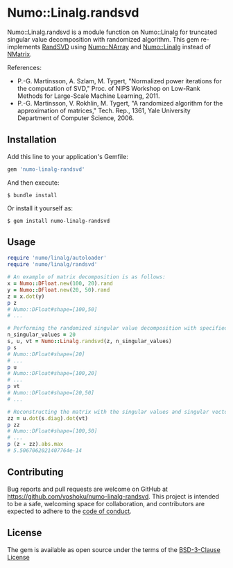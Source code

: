# Numo::Linalg.randsvd

Numo::Linalg.randsvd is a module function on Numo::Linalg for truncated singular value decomposition with randomized algorithm.
This gem re-implements [RandSVD](https://github.com/yoshoku/randsvd) using [Numo::NArray](https://github.com/ruby-numo/numo-narray) and
[Numo::Linalg](https://github.com/ruby-numo/numo-linalg) instead of [NMatrix](https://github.com/SciRuby/nmatrix).

References:

- P.-G. Martinsson, A. Szlam, M. Tygert, "Normalized power iterations for the computation of SVD," Proc. of NIPS Workshop on Low-Rank Methods for Large-Scale Machine Learning, 2011.
- P.-G. Martinsson, V. Rokhlin, M. Tygert, "A randomized algorithm for the approximation of matrices," Tech. Rep., 1361, Yale University Department of Computer Science, 2006.

## Installation

Add this line to your application's Gemfile:

```ruby
gem 'numo-linalg-randsvd'
```

And then execute:

    $ bundle install

Or install it yourself as:

    $ gem install numo-linalg-randsvd

## Usage

```ruby
require 'numo/linalg/autoloader'
require 'numo/linalg/randsvd'

# An example of matrix decomposition is as follows:
x = Numo::DFloat.new(100, 20).rand
y = Numo::DFloat.new(20, 50).rand
z = x.dot(y)
p z
# Numo::DFloat#shape=[100,50]
# ...

# Performing the randomized singular value decomposition with specified the number of singular values.
n_singular_values = 20
s, u, vt = Numo::Linalg.randsvd(z, n_singular_values)
p s
# Numo::DFloat#shape=[20]
# ...
p u
# Numo::DFloat#shape=[100,20]
# ...
p vt
# Numo::DFloat#shape=[20,50]
# ...

# Reconstructing the matrix with the singular values and singular vectors.
zz = u.dot(s.diag).dot(vt)
p zz
# Numo::DFloat#shape=[100,50]
# ...
p (z - zz).abs.max
# 5.5067062021407764e-14
```

## Contributing

Bug reports and pull requests are welcome on GitHub at https://github.com/yoshoku/numo-linalg-randsvd.
This project is intended to be a safe, welcoming space for collaboration,
and contributors are expected to adhere to the [code of conduct](https://github.com/yoshoku/numo-linalg-randsvd/blob/main/CODE_OF_CONDUCT.md).

## License

The gem is available as open source under the terms of the [BSD-3-Clause License](https://opensource.org/licenses/BSD-3-Clause)

